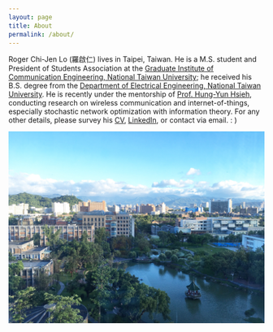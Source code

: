 ```yaml
---
layout: page
title: About
permalink: /about/
---
```


Roger Chi-Jen Lo (羅啟仁) lives in Taipei, Taiwan. He is a M.S. student and President of Students Association at the [Graduate Institute of Communication Engineering, National Taiwan University]; he received his B.S. degree from the [Department of Electrical Engineering, National Taiwan University]. He is recently under the mentorship of [Prof. Hung-Yun Hsieh], conducting research on wireless communication and internet-of-things, especially stochastic network optimization with information theory. For any other details, please survey his [CV], [LinkedIn], or contact via email. : )

![NTU](/assets/NTU.jpg)

[Graduate Institute of Communication Engineering, National Taiwan University]: https://comm.ntu.edu.tw
[Department of Electrical Engineering, National Taiwan University]: https://web.ee.ntu.edu.tw
[Prof. Hung-Yun Hsieh]: https://www.ee.ntu.edu.tw/profile1.php?teacher_id=942014
[CV]: https://tonic.ee.ntu.edu.tw/depot/rogerlo47/CHI-JEN%20LO%20CV_2.pdf
[LinkedIn]: https://www.linkedin.com/in/rogerlo47/
